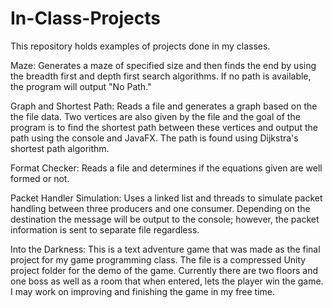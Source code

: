 # In-Class-Projects
This repository holds examples of projects done in my classes.

Maze: Generates a maze of specified size and then finds the end by using the breadth
first and depth first search algorithms.  If no path is available, the program will
output "No Path."

Graph and Shortest Path: Reads a file and generates a graph based on the the file data.
Two vertices are also given by the file and the goal of the program is to find the shortest
path between these vertices and output the path using the console and JavaFX.  The path is
found using Dijkstra's shortest path algorithm.

Format Checker: Reads a file and determines if the equations given are well formed or not.

Packet Handler Simulation: Uses a linked list and threads to simulate packet handling between
three producers and one consumer.  Depending on the destination the message will be output to
the console; however, the packet information is sent to separate file regardless.

Into the Darkness: This is a text adventure game that was made as the final project for my game
programming class.  The file is a compressed Unity project folder for the demo of the game.
Currently there are two floors and one boss as well as a room that when entered, lets the player
win the game.  I may work on improving and finishing the game in my free time.
